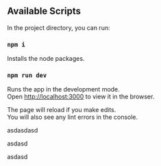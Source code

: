 
## Available Scripts

In the project directory, you can run:
### `npm i`

Installs the node packages.

### `npm run dev`

Runs the app in the development mode.<br />
Open [http://localhost:3000](http://localhost:3000) to view it in the browser.

The page will reload if you make edits.<br />
You will also see any lint errors in the console.

asdasdasd

asdasd


asdasd
